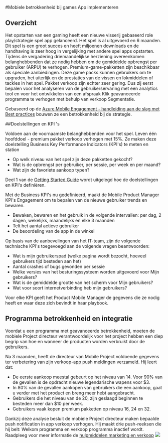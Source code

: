 <properties 
    pageTitle="Azure Mobile Engagement uitvoering voor Gaming-App"
    description="Games app scenario voor het implementeren van Azure Mobile Engagement" 
    services="mobile-engagement" 
    documentationCenter="mobile" 
    authors="piyushjo"
    manager="dwrede"
    editor=""/>

<tags
    ms.service="mobile-engagement"
    ms.devlang="na"
    ms.topic="article"
    ms.tgt_pltfrm="mobile-multiple"
    ms.workload="mobile" 
    ms.date="08/19/2016"
    ms.author="piyushjo"/>

#<a name="implement-mobile-engagement-with-gaming-app"></a>Mobiele betrokkenheid bij games App implementeren

## <a name="overview"></a>Overzicht

Het opstarten van een gaming heeft een nieuwe visserij gebaseerd role play/strategie spel app gelanceerd. Het spel is al uitgevoerd en 6 maanden. Dit spel is een groot succes en heeft miljoenen downloads en de handhaving is zeer hoog in vergelijking met andere spel apps opstarten. Tijdens de vergadering driemaandelijkse herziening overeenkomen belanghebbenden dat ze nodig hebben om de gemiddelde opbrengst per gebruiker (ARPU) te verhogen. Premium-game-pakketten zijn beschikbaar als speciale aanbiedingen. Deze game packs kunnen gebruikers om te upgraden, het uiterlijk en de prestaties van de vissen en lokmiddelen of tackles in het spel. Pakket verkoop zijn echter zeer gering. Dus zij eerst bepalen voor het analyseren van de gebruikerservaring met een analytics tool en voor het ontwikkelen van een afspraak Klik geavanceerde programma te verhogen met behulp van verkoop Segmentatie.

Gebaseerd op de [Azure Mobile Engagement - handleiding aan de slag met Best practices](mobile-engagement-getting-started-best-practices.md) bouwen ze een betrokkenheid bij de strategie.

##<a name="objectives-and-kpis"></a>Doelstellingen en KPI 's

Voldoen aan de voornaamste belanghebbenden voor het spel. Leven één hoofddoel - premium pakket verkoop verhogen met 15%. Ze maken deze doelstelling Business Key Performance Indicators (KPI's) te meten en station

* Op welk niveau van het spel zijn deze pakketten gekocht?
* Wat is de opbrengst per gebruiker, per sessie, per week en per maand?
* Wat zijn de favoriete aankoop typen?

Deel 1 van de [Getting Started Guide](mobile-engagement-getting-started-best-practices.md) wordt uitgelegd hoe de doelstellingen en KPI's definiëren. 

Met de Business KPI's nu gedefinieerd, maakt de Mobile Product Manager KPI's Engagement om te bepalen van de nieuwe gebruiker trends en bewaren.

* Bewaken, bewaren en het gebruik in de volgende intervallen: per dag, 2 dagen, wekelijks, maandelijks en elke 3 maanden
* Telt het aantal actieve gebruiker
* De beoordeling van de app in de winkel

Op basis van de aanbevelingen van het IT-team, zijn de volgende technische KPI's toegevoegd aan de volgende vragen beantwoorden:

* Wat is mijn gebruikerspad (welke pagina wordt bezocht, hoeveel gebruikers tijd besteden aan het)
* Aantal crashes of bugs gevonden per sessie
* Welke versies van het besturingssysteem worden uitgevoerd voor Mijn gebruikers?
* Wat is de gemiddelde grootte van het scherm voor Mijn gebruikers?
* Wat voor soort internetverbinding heb mijn gebruikers?

Voor elke KPI geeft het Product Mobile Manager de gegevens die ze nodig heeft en waar deze zich bevindt in haar playbook.

## <a name="engagement-program-and-integration"></a>Programma betrokkenheid en integratie

Voordat u een programma met geavanceerde betrokkenheid, moeten de mobiele Project directeur verantwoordelijk voor het project hebben een diep begrip van hoe en wanneer de producten worden verbruikt door de gebruikers.

Na 3 maanden, heeft de directeur van Mobile Project voldoende gegevens ter verbetering van zijn verkoop-app push meldingen verzameld. Hij leert dat:

* De eerste aankoop meestal gebeurt op het niveau van 14. Voor 90% van de gevallen is de opdracht nieuwe legendarische wapens voor $3.
* In 80% van de gevallen aankopen van gebruikers die een aankoop, gaat u verder met het product en breng meer hebt aangebracht.
* Gebruikers die het niveau van de 20, zijn geslaagd beginnen te besteden meer dan $10 per week.
* Gebruikers vaak kopen premium pakketten op niveau 16, 24 en 32.

Dankzij deze analyse besluit de mobiele Project directeur maken bepaalde push notification in app verkoop verhogen. Hij maakt drie push-reeksen die hij belt: Welkom programma en verkoop programma inactief wordt. Raadpleeg voor meer informatie de [hulpmiddelen marketing en verkoop](https://github.com/Azure/azure-mobile-engagement-samples/tree/master/Playbooks)
    ![][1]

<!--Image references-->

[1]: ./media/mobile-engagement-game-scenario/notification-scenario.png

<!--Link references-->
